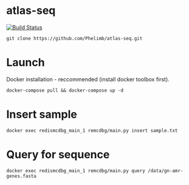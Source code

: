 # atlas-seq
[![Build Status](https://travis-ci.com/Phelimb/atlas-seq.svg?token=zS56Z2pmznVQKhUTxqcq&branch=master)](https://travis-ci.com/Phelimb/atlas-seq)

	git clone https://github.com/Phelimb/atlas-seq.git



# Launch
	

Docker installation -  reccommended (install docker toolbox first). 

	docker-compose pull && docker-compose up -d

# Insert sample

	docker exec redismcdbg_main_1 remcdbg/main.py insert sample.txt

# Query for sequence

	docker exec redismcdbg_main_1 remcdbg/main.py query /data/gn-amr-genes.fasta



